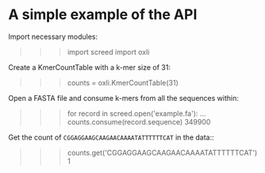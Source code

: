 # A simple example of the API

Import necessary modules:

>>> import screed
>>> import oxli

Create a KmerCountTable with a k-mer size of 31:

>>> counts = oxli.KmerCountTable(31)

Open a FASTA file and consume k-mers from all the sequences within:

>>> for record in screed.open('example.fa'):
...    counts.consume(record.sequence)
349900

Get the count of `CGGAGGAAGCAAGAACAAAATATTTTTTCAT` in the data::

>>> counts.get('CGGAGGAAGCAAGAACAAAATATTTTTTCAT')
1
